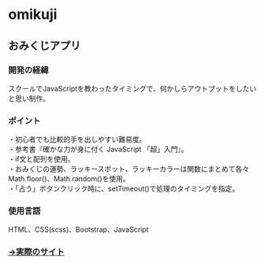 # omikuji
## おみくじアプリ
### 開発の経緯
スクールでJavaScriptを教わったタイミングで、何かしらアウトプットをしたいと思い制作。

### ポイント
・初心者でも比較的手を出しやすい難易度。<br>
・参考書『確かな力が身に付く JavaScript 「超」入門』。<br>
・if文と配列を使用。<br>
・おみくじの運勢、ラッキースポット、ラッキーカラーは関数にまとめて各々Math.floor()、Math.random()を使用。<br>
・「占う」ボタンクリック時に、setTimeout()で処理のタイミングを指定。<br>

### 使用言語
HTML、CSS(scss)、Bootstrap、JavaScript

### [→実際のサイト](https://totototosshii.github.io/omikuji)
